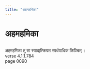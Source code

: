 ```yaml
---
title: "अहमहमिका"
---
```


# अहमहमिका
## 
अहमहमिका तु सा स्याद्यत्क्रियत स्पर्धयाधिकं किञ्चित् ।<br />verse 4.1.1.784<br />page 0090

